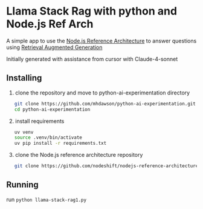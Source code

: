 # Llama Stack Rag with python and Node.js Ref Arch

A simple app to use the
[Node.js Reference Architecture](https://github.com/nodeshift/nodejs-reference-architecture)
to answer questions using
[Retrieval Augmented Generation](https://www.redhat.com/en/topics/ai/what-is-retrieval-augmented-generation)

Initially generated with assistance from cursor with Claude-4-sonnet 


## Installing

1) clone the repository and move to python-ai-experimentation directory

```bash
   git clone https://github.com/mhdawson/python-ai-experimentation.git
   cd python-ai-experimentation
```

2) install requirements 

```bash
   uv venv
   source .venv/bin/activate
   uv pip install -r requirements.txt
```

3) clone the Node.js reference architecture repository

```bash
   git clone https://github.com/nodeshift/nodejs-reference-architecture.git
```

## Running

run `python llama-stack-rag1.py`
